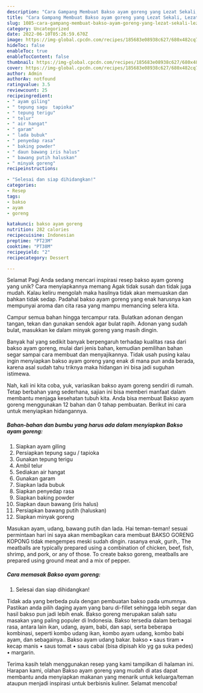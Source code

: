 ```yaml
---
description: "Cara Gampang Membuat Bakso ayam goreng yang Lezat Sekali, Lezat"
title: "Cara Gampang Membuat Bakso ayam goreng yang Lezat Sekali, Lezat"
slug: 1085-cara-gampang-membuat-bakso-ayam-goreng-yang-lezat-sekali-lezat
category: Uncategorized
date: 2022-06-10T05:26:59.670Z
image: https://img-global.cpcdn.com/recipes/185683e08938c627/680x482cq70/bakso-ayam-goreng-foto-resep-utama.jpg
hideToc: false
enableToc: true
enableTocContent: false
thumbnail: https://img-global.cpcdn.com/recipes/185683e08938c627/680x482cq70/bakso-ayam-goreng-foto-resep-utama.jpg
cover: https://img-global.cpcdn.com/recipes/185683e08938c627/680x482cq70/bakso-ayam-goreng-foto-resep-utama.jpg
author: Admin
authorAv: notfound
ratingvalue: 3.5
reviewcount: 25
recipeingredient:
- " ayam giling"
- " tepung sagu  tapioka"
- " tepung terigu"
- " telur"
- " air hangat"
- " garam"
- " lada bubuk"
- " penyedap rasa"
- " baking powder"
- " daun bawang iris halus"
- " bawang putih haluskan"
- " minyak goreng"
recipeinstructions:

- "Selesai dan siap dihidangkan!"
categories:
- Resep
tags:
- bakso
- ayam
- goreng

katakunci: bakso ayam goreng 
nutrition: 282 calories
recipecuisine: Indonesian
preptime: "PT23M"
cooktime: "PT38M"
recipeyield: "2"
recipecategory: Dessert

---
```



Selamat Pagi Anda sedang mencari inspirasi resep bakso ayam goreng yang unik? Cara menyiapkannya memang Agak tidak susah dan tidak juga mudah. Kalau keliru mengolah maka hasilnya tidak akan memuaskan dan bahkan tidak sedap. Padahal bakso ayam goreng yang enak harusnya kan mempunyai aroma dan cita rasa yang mampu memancing selera kita.


Campur semua bahan hingga tercampur rata. Bulatkan adonan dengan tangan, tekan dan gunakan sendok agar bulat rapih. Adonan yang sudah bulat, masukkan ke dalam minyak goreng yang masih dingin.

Banyak hal yang sedikit banyak berpengaruh terhadap kualitas rasa dari bakso ayam goreng, mulai dari jenis bahan, kemudian pemilihan bahan segar sampai cara membuat dan menyajikannya. Tidak usah pusing kalau ingin menyiapkan bakso ayam goreng yang enak di mana pun anda berada, karena asal sudah tahu triknya maka hidangan ini bisa jadi suguhan istimewa.


Nah, kali ini kita coba, yuk, variasikan bakso ayam goreng sendiri di rumah. Tetap berbahan yang sederhana, sajian ini bisa memberi manfaat dalam membantu menjaga kesehatan tubuh kita. Anda bisa membuat Bakso ayam goreng menggunakan 12 bahan dan 0 tahap pembuatan. Berikut ini cara untuk menyiapkan hidangannya.

<!--inarticleads1-->

##### Bahan-bahan dan bumbu yang harus ada dalam menyiapkan Bakso ayam goreng:

1. Siapkan  ayam giling
1. Persiapkan  tepung sagu / tapioka
1. Gunakan  tepung terigu
1. Ambil  telur
1. Sediakan  air hangat
1. Gunakan  garam
1. Siapkan  lada bubuk
1. Siapkan  penyedap rasa
1. Siapkan  baking powder
1. Siapkan  daun bawang (iris halus)
1. Persiapkan  bawang putih (haluskan)
1. Siapkan  minyak goreng


Masukan ayam, udang, bawang putih dan lada. Hai teman-teman! sesuai permintaan hari ini saya akan membagikan cara membuat BAKSO GORENG KOPONG tidak mengempes meski sudah dingin. rasanya enak, gurih,. The meatballs are typically prepared using a combination of chicken, beef, fish, shrimp, and pork, or any of those. To create bakso goreng, meatballs are prepared using ground meat and a mix of pepper. 

<!--inarticleads2-->

##### Cara memasak Bakso ayam goreng:


1. Selesai dan siap dihidangkan!

Tidak ada yang berbeda pula dengan pembuatan bakso pada umumnya. Pastikan anda pilih daging ayam yang baru di-fillet sehingga lebih segar dan hasil bakso pun jadi lebih enak. Bakso goreng merupakan salah satu masakan yang paling populer di Indonesia. Bakso tersedia dalam berbagai rasa, antara lain ikan, udang, ayam, babi, dan sapi, serta beberapa kombinasi, seperti kombo udang ikan, kombo ayam udang, kombo babi ayam, dan sebagainya.. Bakso ayam udang bakar. bakso • saus tiram • kecap manis • saus tomat • saus cabai (bisa dipisah klo yg ga suka pedes) • margarin. 

Terima kasih telah menggunakan resep yang kami tampilkan di halaman ini. Harapan kami, olahan Bakso ayam goreng yang mudah di atas dapat membantu anda menyiapkan makanan yang menarik untuk keluarga/teman ataupun menjadi inspirasi untuk berbisnis kuliner. Selamat mencoba!
